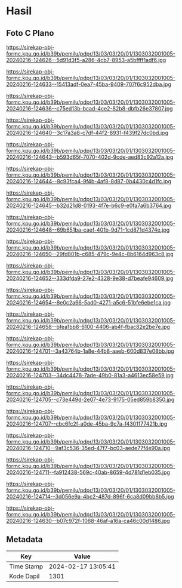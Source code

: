 # Hasil

## Foto C Plano

https://sirekap-obj-formc.kpu.go.id/b39b/pemilu/pdpr/13/03/03/20/01/1303032001005-20240216-124626--5d91d3f5-a286-4cb7-8953-a5bffff1adf6.jpg

https://sirekap-obj-formc.kpu.go.id/b39b/pemilu/pdpr/13/03/03/20/01/1303032001005-20240216-124633--15413adf-0ea7-45ba-9409-707f6c952dba.jpg

https://sirekap-obj-formc.kpu.go.id/b39b/pemilu/pdpr/13/03/03/20/01/1303032001005-20240216-124636--c75ed13b-bcad-4ce2-82b8-dbfb26e37807.jpg

https://sirekap-obj-formc.kpu.go.id/b39b/pemilu/pdpr/13/03/03/20/01/1303032001005-20240216-124640--3c17a3a8-c7df-44f2-8931-f439f27dc0bd.jpg

https://sirekap-obj-formc.kpu.go.id/b39b/pemilu/pdpr/13/03/03/20/01/1303032001005-20240216-124643--b593d65f-7070-402d-9cde-aed83c92a12a.jpg

https://sirekap-obj-formc.kpu.go.id/b39b/pemilu/pdpr/13/03/03/20/01/1303032001005-20240216-124644--8c93fca4-9f4b-4af8-8d87-0b4430c4d1fc.jpg

https://sirekap-obj-formc.kpu.go.id/b39b/pemilu/pdpr/13/03/03/20/01/1303032001005-20240216-124645--b32d21d8-0193-4f7e-b6c9-e0fa7a6b3764.jpg

https://sirekap-obj-formc.kpu.go.id/b39b/pemilu/pdpr/13/03/03/20/01/1303032001005-20240216-124648--69b651ba-caef-401b-9d71-1cd871d4374e.jpg

https://sirekap-obj-formc.kpu.go.id/b39b/pemilu/pdpr/13/03/03/20/01/1303032001005-20240216-124650--29fd801b-c685-479c-9e4c-8b6164d963c8.jpg

https://sirekap-obj-formc.kpu.go.id/b39b/pemilu/pdpr/13/03/03/20/01/1303032001005-20240216-124652--333dfda9-27e2-4328-9e38-d7beafe94609.jpg

https://sirekap-obj-formc.kpu.go.id/b39b/pemilu/pdpr/13/03/03/20/01/1303032001005-20240216-124654--8e0c2a66-5ad0-4271-a5c6-51bfe6ebe1ca.jpg

https://sirekap-obj-formc.kpu.go.id/b39b/pemilu/pdpr/13/03/03/20/01/1303032001005-20240216-124658--bfea1bb8-6100-4406-ab4f-fbac82e2be7e.jpg

https://sirekap-obj-formc.kpu.go.id/b39b/pemilu/pdpr/13/03/03/20/01/1303032001005-20240216-124701--3a43764b-1a8e-44b8-aaeb-600d837e08bb.jpg

https://sirekap-obj-formc.kpu.go.id/b39b/pemilu/pdpr/13/03/03/20/01/1303032001005-20240216-124703--34dc4478-7ade-49b0-81a3-a4613ec58e59.jpg

https://sirekap-obj-formc.kpu.go.id/b39b/pemilu/pdpr/13/03/03/20/01/1303032001005-20240216-124705--c73e449d-2e07-4e73-9175-05ed859b8350.jpg

https://sirekap-obj-formc.kpu.go.id/b39b/pemilu/pdpr/13/03/03/20/01/1303032001005-20240216-124707--cbc6fc2f-a0de-45ba-9c7a-f4301177421b.jpg

https://sirekap-obj-formc.kpu.go.id/b39b/pemilu/pdpr/13/03/03/20/01/1303032001005-20240216-124710--9af3c536-35ed-47f7-bc03-aede77f4e90a.jpg

https://sirekap-obj-formc.kpu.go.id/b39b/pemilu/pdpr/13/03/03/20/01/1303032001005-20240216-124711--fa912438-569c-40ab-8659-4d781d1eb035.jpg

https://sirekap-obj-formc.kpu.go.id/b39b/pemilu/pdpr/13/03/03/20/01/1303032001005-20240216-124714--3d056e9a-4bc2-487d-896f-6ca8d09bb8b5.jpg

https://sirekap-obj-formc.kpu.go.id/b39b/pemilu/pdpr/13/03/03/20/01/1303032001005-20240216-124630--b07c972f-1068-46af-a16a-ca46c00d1486.jpg


## Metadata

| Key        | Value               |
| ---------- | ------------------- |
| Time Stamp | 2024-02-17 13:05:41 |
| Kode Dapil | 1301                |



